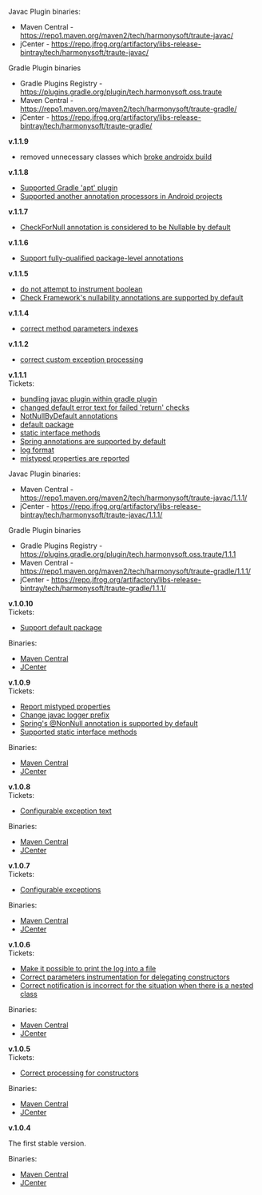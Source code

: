 Javac Plugin binaries:
* Maven Central - https://repo1.maven.org/maven2/tech/harmonysoft/traute-javac/
* jCenter - https://repo.jfrog.org/artifactory/libs-release-bintray/tech/harmonysoft/traute-javac/

Gradle Plugin binaries
* Gradle Plugins Registry - https://plugins.gradle.org/plugin/tech.harmonysoft.oss.traute
* Maven Central - https://repo1.maven.org/maven2/tech/harmonysoft/traute-gradle/
* jCenter - https://repo.jfrog.org/artifactory/libs-release-bintray/tech/harmonysoft/traute-gradle/

**v.1.1.9**
* removed unnecessary classes which [broke androidx build](https://github.com/denis-zhdanov/traute/issues/93)

**v.1.1.8**  
* [Supported Gradle 'apt' plugin](https://github.com/denis-zhdanov/traute/issues/88)
* [Supported another annotation processors in Android projects](https://github.com/denis-zhdanov/traute/issues/89)

**v.1.1.7**  
* [CheckForNull annotation is considered to be Nullable by default](https://github.com/denis-zhdanov/traute/issues/87)

**v.1.1.6**  
* [Support fully-qualified package-level annotations](https://github.com/denis-zhdanov/traute/issues/86)

**v.1.1.5**  
* [do not attempt to instrument boolean](https://github.com/denis-zhdanov/traute/issues/83)
* [Check Framework's nullability annotations are supported by default](https://github.com/denis-zhdanov/traute/issues/84)

**v.1.1.4**  
* [correct method parameters indexes](https://github.com/denis-zhdanov/traute/issues/82)

**v.1.1.2**  
* [correct custom exception processing](https://github.com/denis-zhdanov/traute/issues/81)    

**v.1.1.1**  
Tickets:
* [bundling javac plugin within gradle plugin](https://github.com/denis-zhdanov/traute/issues/78)  
* [changed default error text for failed 'return' checks](https://github.com/denis-zhdanov/traute/issues/69)  
* [NotNullByDefault annotations](https://github.com/denis-zhdanov/traute/issues/68)  
* [default package](https://github.com/denis-zhdanov/traute/issues/66)  
* [static interface methods](https://github.com/denis-zhdanov/traute/issues/65)  
* [Spring annotations are supported by default](https://github.com/denis-zhdanov/traute/issues/64)  
* [log format](https://github.com/denis-zhdanov/traute/issues/63)  
* [mistyped properties are reported](https://github.com/denis-zhdanov/traute/issues/62)  

Javac Plugin binaries:
* Maven Central - https://repo1.maven.org/maven2/tech/harmonysoft/traute-javac/1.1.1/
* jCenter - https://repo.jfrog.org/artifactory/libs-release-bintray/tech/harmonysoft/traute-javac/1.1.1/

Gradle Plugin binaries
* Gradle Plugins Registry - https://plugins.gradle.org/plugin/tech.harmonysoft.oss.traute/1.1.1
* Maven Central - https://repo1.maven.org/maven2/tech/harmonysoft/traute-gradle/1.1.1/
* jCenter - https://repo.jfrog.org/artifactory/libs-release-bintray/tech/harmonysoft/traute-gradle/1.1.1/  

**v.1.0.10**  
Tickets:
* [Support default package](https://github.com/denis-zhdanov/traute/issues/66)    

Binaries:
* [Maven Central](https://repo1.maven.org/maven2/tech/harmonysoft/traute-javac/1.0.10/)
* [JCenter](https://repo.jfrog.org/artifactory/libs-release-bintray/tech/harmonysoft/traute-javac/1.0.10/)

**v.1.0.9**  
Tickets:
* [Report mistyped properties](https://github.com/denis-zhdanov/traute/issues/62)  
* [Change javac logger prefix](https://github.com/denis-zhdanov/traute/issues/63)  
* [Spring's @NonNull annotation is supported by default](https://github.com/denis-zhdanov/traute/issues/64)  
* [Supported static interface methods](https://github.com/denis-zhdanov/traute/issues/65)  

Binaries:
* [Maven Central](https://repo1.maven.org/maven2/tech/harmonysoft/traute-javac/1.0.9/)
* [JCenter](https://repo.jfrog.org/artifactory/libs-release-bintray/tech/harmonysoft/traute-javac/1.0.9/)

**v.1.0.8**  
Tickets:
* [Configurable exception text](https://github.com/denis-zhdanov/traute/issues/61)  

Binaries:
* [Maven Central](https://repo1.maven.org/maven2/tech/harmonysoft/traute-javac/1.0.8/)
* [JCenter](https://repo.jfrog.org/artifactory/libs-release-bintray/tech/harmonysoft/traute-javac/1.0.8/)

**v.1.0.7**  
Tickets:
* [Configurable exceptions](https://github.com/denis-zhdanov/traute/issues/60)  

Binaries:
* [Maven Central](https://repo1.maven.org/maven2/tech/harmonysoft/traute-javac/1.0.7/)
* [JCenter](https://repo.jfrog.org/artifactory/libs-release-bintray/tech/harmonysoft/traute-javac/1.0.7/)

**v.1.0.6**  
Tickets:
* [Make it possible to print the log into a file](https://github.com/denis-zhdanov/traute/issues/58)
* [Correct parameters instrumentation for delegating constructors](https://github.com/denis-zhdanov/traute/issues/57)
* [Correct notification is incorrect for the situation when there is a nested class](https://github.com/denis-zhdanov/traute/issues/59)  

Binaries:
* [Maven Central](https://repo1.maven.org/maven2/tech/harmonysoft/traute-javac/1.0.6/)
* [JCenter](https://repo.jfrog.org/artifactory/libs-release-bintray/tech/harmonysoft/traute-javac/1.0.6/)

**v.1.0.5**  
Tickets:
* [Correct processing for constructors](https://github.com/denis-zhdanov/traute/issues/56)  

Binaries:
* [Maven Central](https://repo1.maven.org/maven2/tech/harmonysoft/traute-javac/1.0.5/)
* [JCenter](https://repo.jfrog.org/artifactory/libs-release-bintray/tech/harmonysoft/traute-javac/1.0.5/)

**v.1.0.4**

The first stable version.  

Binaries:
* [Maven Central](https://repo1.maven.org/maven2/tech/harmonysoft/traute-javac/1.0.4/)
* [JCenter](https://repo.jfrog.org/artifactory/libs-release-bintray/tech/harmonysoft/traute-javac/1.0.4/) 
